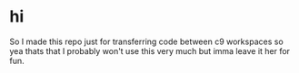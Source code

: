# hi
So I made this repo just for transferring code between c9 workspaces so yea thats that
I probably won't use this very much but imma leave it her for fun.